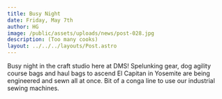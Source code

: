 ```yaml
---
title: Busy Night
date: Friday, May 7th
author: HG
image: /public/assets/uploads/news/post-028.jpg
description: (Too many cooks)
layout: ../../../layouts/Post.astro
---
```


Busy night in the craft studio here at DMS! Spelunking gear, dog agility course bags and haul bags to ascend El Capitan in Yosemite are being engineered and sewn all at once. Bit of a conga line to use our industrial sewing machines.
